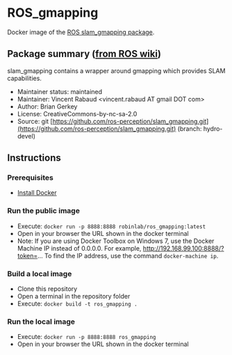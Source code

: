 # ROS_gmapping

Docker image of the [ROS slam_gmapping package](http://wiki.ros.org/slam_gmapping?distro=kinetic).

## Package summary ([from ROS wiki](http://wiki.ros.org/slam_gmapping?distro=kinetic))

slam_gmapping contains a wrapper around gmapping which provides SLAM capabilities.

* Maintainer status: maintained
* Maintainer: Vincent Rabaud <vincent.rabaud AT gmail DOT com>
* Author: Brian Gerkey
* License: CreativeCommons-by-nc-sa-2.0
* Source: git [https://github.com/ros-perception/slam_gmapping.git](https://github.com/ros-perception/slam_gmapping.git) (branch: hydro-devel)

## Instructions

### Prerequisites
* [Install Docker](https://docs.docker.com/install/)

### Run the public image
* Execute: ``docker run -p 8888:8888 robinlab/ros_gmapping:latest``
* Open in your browser the URL shown in the docker terminal
* Note: If you are using Docker Toolbox on Windows 7, use the Docker Machine IP instead of 0.0.0.0. For example, http://192.168.99.100:8888/?token=... To find the IP address, use the command ``docker-machine ip``.

### Build a local image
* Clone this repository
* Open a terminal in the repository folder
* Execute: ``docker build -t ros_gmapping .``

### Run the local image
* Execute: ``docker run -p 8888:8888 ros_gmapping``
* Open in your browser the URL shown in the docker terminal
